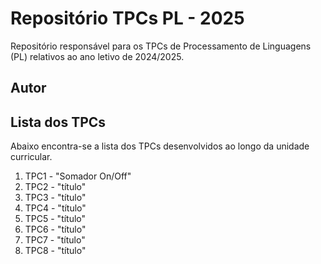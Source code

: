 # Repositório TPCs PL - 2025

Repositório responsável para os TPCs de Processamento de Linguagens (PL) relativos ao ano letivo de 2024/2025.

## Autor



## Lista dos TPCs

Abaixo encontra-se a lista dos TPCs desenvolvidos ao longo da unidade curricular.

1. TPC1 - "Somador On/Off"
2. TPC2 - "título"
3. TPC3 - "título"
4. TPC4 - "título"
5. TPC5 - "título"
6. TPC6 - "título"
7. TPC7 - "título"
8. TPC8 - "título"

